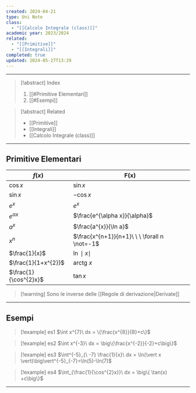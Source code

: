 ```yaml
---
created: 2024-04-21
type: Uni Note
class:
  - "[[Calcolo Integrale (class)]]"
academic year: 2023/2024
related:
  - "[[Primitive]]"
  - "[[Integrali]]"
completed: true
updated: 2024-05-27T13:29
---
```

---

>[!abstract] Index
>1. [[#Primitive Elementari]]
>2. [[#Esempi]]

>[!abstract] Related
>- [[Primitive]]
>- [[Integrali]]
>- [[Calcolo Integrale (class)]]

---
## Primitive Elementari

| $f(x)$                | F(x)                                         |
| --------------------- | -------------------------------------------- |
| $\cos x$              | $\sin x$                                     |
| $\sin x$              | $-\cos x$                                    |
| $e^{x}$               | $e^{x}$                                      |
| $e^{\alpha x}$        | $\frac{e^{\alpha x}}{\alpha}$                |
| $a^{x}$               | $\frac{a^{x}}{\ln a}$                        |
| $x^{n}$               | $\frac{x^{n+1}}{n+1}\ \ \ \forall n \not=-1$ |
| $\frac{1}{x}$         | $\ln \mid x\mid$                             |
| $\frac{1}{1+x^{2}}$   | $\text{arctg}\ x$                            |
| $\frac{1}{\cos^{2}x}$ | $\tan x$                                     |

>[!warning] Sono le inverse delle [[Regole di derivazione|Derivate]]

---
## Esempi

>[!example] es1
>$\int x^{7}\ dx = \{\frac{x^{8}}{8}+c\}$

>[!example] es2
>$\int x^{-3}\ dx = \big\{\frac{x^{-2}}{-2}+c\big\}$

>[!example] es3
>$\int^{-5}_{\ -7} \frac{1}{x}\ dx = \ln(\vert x \vert)\big\vert^{-5}_{-7}=\ln(5)-\ln(7)$

>[!example] es4
>$\int_{\frac{1}{\cos^{2}x}}\ dx = \big\{ \tan(x) +c\big\}$

---
